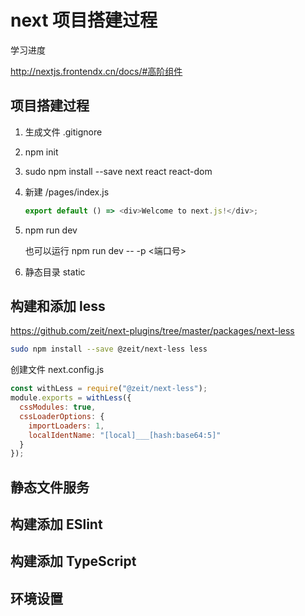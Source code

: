 # next 项目搭建过程

学习进度

<http://nextjs.frontendx.cn/docs/#高阶组件>

## 项目搭建过程

1. 生成文件 .gitignore
2. npm init
3. sudo npm install --save next react react-dom
4. 新建 /pages/index.js

   ```js
   export default () => <div>Welcome to next.js!</div>;
   ```

5. npm run dev

   也可以运行 npm run dev -- -p <端口号>

6. 静态目录 static

## 构建和添加 less

<https://github.com/zeit/next-plugins/tree/master/packages/next-less>

```bash
sudo npm install --save @zeit/next-less less

```

创建文件
next.config.js

```js
const withLess = require("@zeit/next-less");
module.exports = withLess({
  cssModules: true,
  cssLoaderOptions: {
    importLoaders: 1,
    localIdentName: "[local]___[hash:base64:5]"
  }
});
```

## 静态文件服务

## 构建添加 ESlint

## 构建添加 TypeScript

## 环境设置
